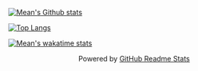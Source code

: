 [![Mean's Github stats](https://github-readme-stats-mean.vercel.app/api?username=MeanZhang&show_icons=true)](https://github.com/MeanZhang)

[![Top Langs](https://github-readme-stats-mean.vercel.app/api/top-langs/?username=MeanZhang&langs_count=6&layout=compact)](https://github.com/MeanZhang)

[![Mean's wakatime stats](https://github-readme-stats-mean.vercel.app/api/wakatime?username=Mean)](https://github.com/MeanZhang)

<center>Powered by <a href="https://github.com/anuraghazra/github-readme-stats">GitHub Readme Stats</a></center>

